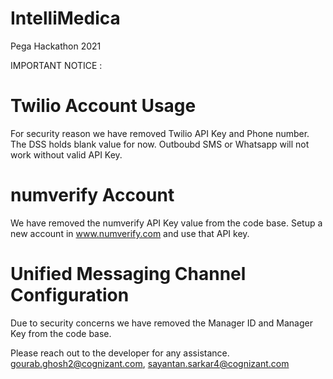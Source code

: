 # IntelliMedica
Pega Hackathon 2021

IMPORTANT NOTICE :
# Twilio Account Usage
For security reason we have removed Twilio API Key and Phone number. The DSS holds blank value for now. Outboubd SMS or Whatsapp will not work without valid API Key. 

# numverify Account 
We have removed the numverify API Key value from the code base. Setup a new account in www.numverify.com and use that API key.

# Unified Messaging Channel Configuration
Due to security concerns we have removed the Manager ID and Manager Key from the code base.

Please reach out to the developer for any assistance.
gourab.ghosh2@cognizant.com, sayantan.sarkar4@cognizant.com
